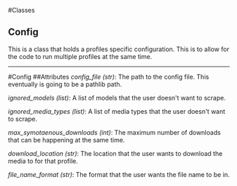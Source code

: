 #Classes
## Config
This is a class that holds a profiles specific configuration. This is to allow for the code to run multiple profiles at the same time.

---

#Config
##Attributes
*config_file (str)*: The path to the config file. This eventually is going to be a pathlib path.


*ignored_models (list)*: A list of models that the user doesn't want to scrape.


*ignored_media_types (list)*: A list of media types that the user doesn't want to scrape.


*max_symotaenous_downloads (int)*: The maximum number of downloads that can be happening at the same time.


*download_location (str)*: The location that the user wants to download the media to for that profile.


*file_name_format (str)*: The format that the user wants the file name to be in.

